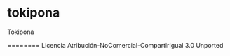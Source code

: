 tokipona
========

Tokipona


========
Licencia
Atribución-NoComercial-CompartirIgual 3.0 Unported 
